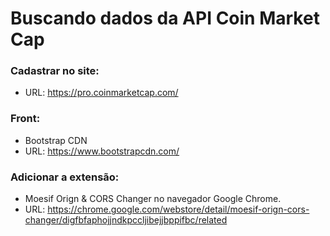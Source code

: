 # Buscando dados da API Coin Market Cap

### Cadastrar no site:
- URL: https://pro.coinmarketcap.com/

### Front:
- Bootstrap CDN
- URL: https://www.bootstrapcdn.com/

### Adicionar a extensão:
- Moesif Orign & CORS Changer no navegador Google Chrome.
- URL: https://chrome.google.com/webstore/detail/moesif-orign-cors-changer/digfbfaphojjndkpccljibejjbppifbc/related
